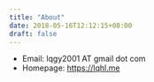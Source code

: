 ```yaml
---
title: "About"
date: 2018-05-16T12:12:15+08:00
draft: false
---
```


- Email: lqgy2001 AT gmail dot com
- Homepage: https://lqhl.me
